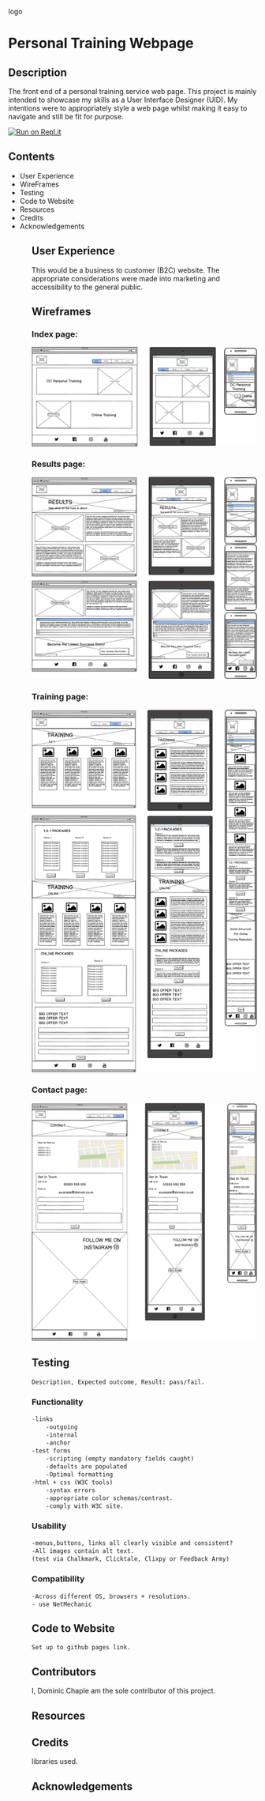 logo 
# Personal Training Webpage

## Description

The front end of a personal training service web page. This project is mainly intended to showcase my skills as a User Interface Designer (UID). My intentions were to appropriately style a web page whilst making it easy to navigate and still be fit for purpose. 

[![Run on Repl.it](https://repl.it/badge/github/Domchap90/personal-training)](https://repl.it/github/Domchap90/personal-training)

## Contents

<ul>
<li>User Experience</li>
<li>WireFrames</li>
<li>Testing</li>
<li>Code to Website</li>
<li>Resources</li>
<li>Credits</li>
<li>Acknowledgements</li>
<ul>

## User Experience

This would be a business to customer (B2C) website. The appropriate considerations were made into marketing and accessibility to the general public.


## Wireframes

### Index page:

<img src="wireframes/index_page.png" alt="markups of index page">

### Results page:

<img src="wireframes/results_page.png" alt="markups of results page">

### Training page:

<img src="wireframes/training_page.png" alt="markups of training page">

### Contact page:

<img src="wireframes/contact_page.png" alt="markups of contact page">

## Testing

    Description, Expected outcome, Result: pass/fail.

### Functionality

    -links
        -outgoing
        -internal
        -anchor 
    -test forms
        -scripting (empty mandatory fields caught)
        -defaults are populated
        -Optimal formatting
    -html + css (W3C tools)
        -syntax errors
        -appropriate color schemas/contrast.
        -comply with W3C site.

### Usability

    -menus,buttons, links all clearly visible and consistent?
    -All images contain alt text.
    (test via Chalkmark, Clicktale, Clixpy or Feedback Army)

### Compatibility

    -Across different OS, browsers + resolutions.
    - use NetMechanic

## Code to Website

    Set up to github pages link.

## Contributors

I, Dominic Chaple am the sole contributor of this project.

## Resources

## Credits

libraries used.

## Acknowledgements
